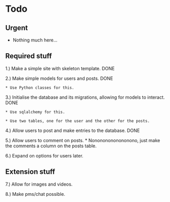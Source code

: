 # Todo

## Urgent
* Nothing much here...


## Required stuff
1.) Make a simple site with skeleton template. DONE

2.) Make simple models for users and posts. DONE

    * Use Python classes for this.

3.) Initialise the database and its migrations, allowing for models to interact. DONE

    * Use sqlalchemy for this.

    * Use two tables, one for the user and the other for the posts.

4.) Allow users to post and make entries to the database. DONE

5.) Allow users to comment on posts.
    * Nonononononononono, just make the comments a column on the posts table.

6.) Expand on options for users later.

## Extension stuff
7.) Allow for images and videos.

8.) Make pms/chat possible.
